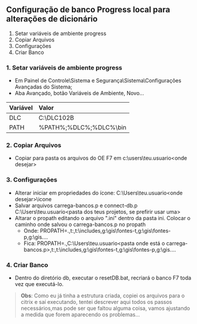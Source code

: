 ## Configuração de banco Progress local para alterações de dicionário

1. Setar variáveis de ambiente progress
2. Copiar Arquivos
3. Configurações
4. Criar Banco

### 1. Setar variáveis de ambiente progress
- Em Painel de Controle\Sistema e Segurança\Sistema\Configurações Avançadas do Sistema; 
- Aba Avançado, botão Variáveis de Ambiente, Novo...

|Variável |Valor                 |
|:---------|:----------------------|
|DLC      |C:\DLC102B            |
|PATH     |%PATH%;%DLC%;%DLC%\bin|

### 2. Copiar Arquivos
- Copiar para pasta os arquivos do OE F7 em c:\users\teu.usuario\<onde desejar>

### 3. Configurações
- Alterar iniciar em propriedades do ícone: C:\Users\teu.usuario\<onde desejar>\icone
- Salvar arquivos carrega-bancos.p e connect-db.p C:\Users\teu.usuario\<pasta dos teus projetos, se prefirir usar uma>
- Altarar o propath editando o arquivo ".ini" dentro da pasta ini. Colocar o caminho onde salvou o carrega-bancos.p no propath
	- Onde: PROPATH=.,t:\,t:\includes,g:\gis\fontes-t,g:\gis\fontes-p,g:\gis\....
	- Fica: PROPATH=.,C:\Users\teu.usuario\<pasta onde está o carrega-bancos.p>,t:\,t:\includes,g:\gis\fontes-t,g:\gis\fontes-p,g:\gis\....

### 4. Criar Banco
- Dentro do diretório db, executar o resetDB.bat, recriará o banco F7 toda vez que executá-lo.

> **Obs**: Como eu já tinha a estrutura criada, copiei os arquivos para o citrix e saí executando, tentei descrever aqui todos os passos necessários,mas pode ser que faltou alguma coisa, vamos ajustando a medida que forem aparecendo os problemas... 


